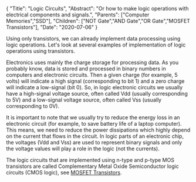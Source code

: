 {
	"Title": "Logic Circuits",
	"Abstract": "Or how to make logic operations with electrical components and signals.", 
	"Parents": ["Computer Memories","SSD"], 
	"Children": ["NOT Gate","AND Gate","OR Gate","MOSFET Transistors"],
	"Date": "2020-07-06"
}

Using only transistors, we can already implement data processing using logic operations. Let's look at several examples of implementation of logic operations using transistors. 

Electronics uses mainly the charge storage for processing data. As you probably know, data is stored and processed in binary numbers in computers and electronic circuits. Then a given charge (for example, 5 volts) will indicate a high signal (corresponding to bit 1) and a zero charge will indicate a low-signal (bit 0). So, in logic electronic circuits we usually have a high-signal voltage source, often called Vdd (usually corresponding to 5V) and a low-signal voltage source, often called Vss (usually corresponding to 0V).

It is important to note that we usually try to reduce the energy loss in an electronic circuit (for example, to save battery life of a laptop computer). This means, we need to reduce the power dissipations which highly depend on the current that flows in the circuit. In logic parts of an electronic chip, the voltages (Vdd and Vss) are used to represent binary signals and only the voltage values will play a role in the logic (not the currents).

The logic circuits that are implemented using n-type and p-type MOS transistors are called Complementary Metal Oxide Semiconductor logic circuits (CMOS logic), see <a href="MOSFET Transistors.html">MOSFET Transistors</a>.